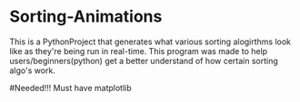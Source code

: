 # Sorting-Animations

This is a PythonProject that generates what various sorting alogirthms look like as they're being run in real-time. This program was made to help users/beginners(python) get a better understand of how certain sorting algo's work.

#Needed!!!
Must have matplotlib
